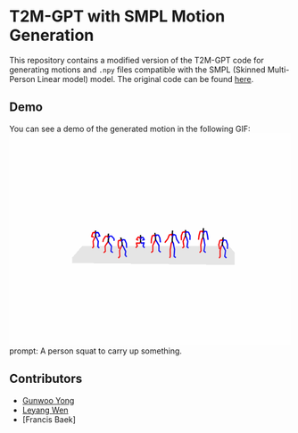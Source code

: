 # T2M-GPT with SMPL Motion Generation

This repository contains a modified version of the T2M-GPT code for generating motions and `.npy` files compatible with the SMPL (Skinned Multi-Person Linear model) model. The original code can be found [here](https://github.com/Mael-zys/T2M-GPT).

## Demo
You can see a demo of the generated motion in the following GIF:
![Demo](A_person_squat_to_carry_up_something_mass.gif)  
prompt: A person squat to carry up something.
## Contributors

- [Gunwoo Yong](https://github.com/gwyong)
- [Leyang Wen](https://github.com/LeyangWen)
- [Francis Baek]